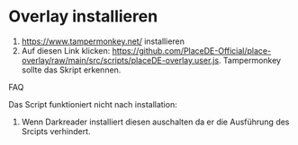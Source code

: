 # Overlay installieren

1. https://www.tampermonkey.net/ installieren
2. Auf diesen Link klicken: https://github.com/PlaceDE-Official/place-overlay/raw/main/src/scripts/placeDE-overlay.user.js. Tampermonkey sollte das Skript erkennen.



FAQ

Das Script funktioniert nicht nach installation:

1. Wenn Darkreader installiert diesen auschalten da er die Ausführung des Srcipts verhindert. 

